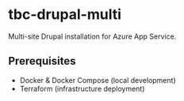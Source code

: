 # tbc-drupal-multi

Multi-site Drupal installation for Azure App Service.

## Prerequisites
- Docker & Docker Compose (local development)
- Terraform (infrastructure deployment)
